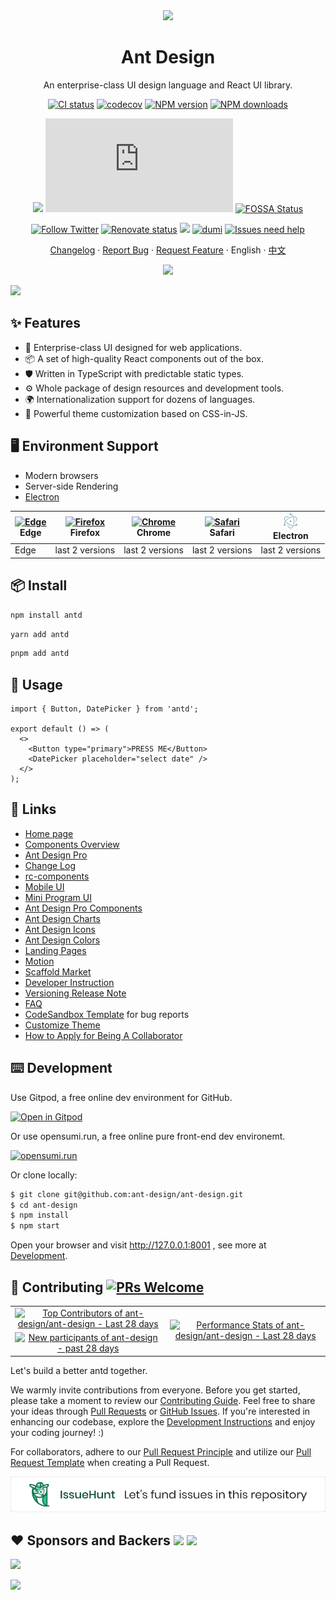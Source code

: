 <div align="center"><a name="readme-top"></a>

<img height="180" src="https://gw.alipayobjects.com/zos/rmsportal/KDpgvguMpGfqaHPjicRK.svg">

<h1>Ant Design</h1>

An enterprise-class UI design language and React UI library.

[![CI status][github-action-image]][github-action-url]
[![codecov][codecov-image]][codecov-url]
[![NPM version][npm-image]][npm-url]
[![NPM downloads][download-image]][download-url]

[![][bundlephobia-image]][bundlephobia-url]
[![][bundlesize-js-image]][unpkg-js-url]
[![FOSSA Status][fossa-image]][fossa-url]

[![Follow Twitter][twitter-image]][twitter-url]
[![Renovate status][renovate-image]][renovate-dashboard-url]
[![][issues-helper-image]][issues-helper-url]
[![dumi][dumi-image]][dumi-url]
[![Issues need help][help-wanted-image]][help-wanted-url]

[Changelog](./CHANGELOG.en-US.md) · [Report Bug][github-issues-url] · [Request Feature][github-issues-url] · English · [中文](./README-zh_CN.md)

![](https://raw.githubusercontent.com/andreasbm/readme/master/assets/lines/rainbow.png)

[npm-image]: http://img.shields.io/npm/v/antd.svg?style=flat-square
[npm-url]: http://npmjs.org/package/antd
[github-action-image]: https://github.com/ant-design/ant-design/workflows/%E2%9C%85%20test/badge.svg
[github-action-url]: https://github.com/ant-design/ant-design/actions?query=workflow%3A%22%E2%9C%85+test%22
[codecov-image]: https://img.shields.io/codecov/c/github/ant-design/ant-design/master.svg?style=flat-square
[codecov-url]: https://codecov.io/gh/ant-design/ant-design/branch/master
[download-image]: https://img.shields.io/npm/dm/antd.svg?style=flat-square
[download-url]: https://npmjs.org/package/antd
[fossa-image]: https://app.fossa.io/api/projects/git%2Bgithub.com%2Fant-design%2Fant-design.svg?type=shield
[fossa-url]: https://app.fossa.io/projects/git%2Bgithub.com%2Fant-design%2Fant-design?ref=badge_shield
[help-wanted-image]: https://flat.badgen.net/github/label-issues/ant-design/ant-design/help%20wanted/open
[help-wanted-url]: https://github.com/ant-design/ant-design/issues?q=is%3Aopen+is%3Aissue+label%3A%22help+wanted%22
[twitter-image]: https://img.shields.io/twitter/follow/AntDesignUI.svg?label=Ant%20Design
[twitter-url]: https://twitter.com/AntDesignUI
[bundlesize-js-image]: https://img.badgesize.io/https:/unpkg.com/antd/dist/antd.min.js?label=antd.min.js&compression=gzip&style=flat-square
[unpkg-js-url]: https://unpkg.com/browse/antd/dist/antd.min.js
[bundlephobia-image]: https://badgen.net/bundlephobia/minzip/antd?style=flat-square
[bundlephobia-url]: https://bundlephobia.com/package/antd
[issues-helper-image]: https://img.shields.io/badge/using-actions--cool-blue?style=flat-square
[issues-helper-url]: https://github.com/actions-cool
[renovate-image]: https://img.shields.io/badge/renovate-enabled-brightgreen.svg?style=flat-square
[renovate-dashboard-url]: https://github.com/ant-design/ant-design/issues/32498
[dumi-image]: https://img.shields.io/badge/docs%20by-dumi-blue?style=flat-square
[dumi-url]: https://github.com/umijs/dumi
[github-issues-url]: https://new-issue.ant.design
</div>

[![](https://user-images.githubusercontent.com/507615/209472919-6f7e8561-be8c-4b0b-9976-eb3c692aa20a.png)](https://ant.design)

## ✨ Features

- 🌈 Enterprise-class UI designed for web applications.
- 📦 A set of high-quality React components out of the box.
- 🛡 Written in TypeScript with predictable static types.
- ⚙️ Whole package of design resources and development tools.
- 🌍 Internationalization support for dozens of languages.
- 🎨 Powerful theme customization based on CSS-in-JS.

## 🖥 Environment Support

- Modern browsers
- Server-side Rendering
- [Electron](https://www.electronjs.org/)

| [<img src="https://raw.githubusercontent.com/alrra/browser-logos/master/src/edge/edge_48x48.png" alt="Edge" width="24px" height="24px" />](http://godban.github.io/browsers-support-badges/)<br>Edge | [<img src="https://raw.githubusercontent.com/alrra/browser-logos/master/src/firefox/firefox_48x48.png" alt="Firefox" width="24px" height="24px" />](http://godban.github.io/browsers-support-badges/)<br>Firefox | [<img src="https://raw.githubusercontent.com/alrra/browser-logos/master/src/chrome/chrome_48x48.png" alt="Chrome" width="24px" height="24px" />](http://godban.github.io/browsers-support-badges/)<br>Chrome | [<img src="https://raw.githubusercontent.com/alrra/browser-logos/master/src/safari/safari_48x48.png" alt="Safari" width="24px" height="24px" />](http://godban.github.io/browsers-support-badges/)<br>Safari | [<img src="https://raw.githubusercontent.com/alrra/browser-logos/master/src/electron/electron_48x48.png" alt="Electron" width="24px" height="24px" />](http://godban.github.io/browsers-support-badges/)<br>Electron |
| --- | --- | --- | --- | --- |
| Edge | last 2 versions | last 2 versions | last 2 versions | last 2 versions |

## 📦 Install

```bash
npm install antd
```

```bash
yarn add antd
```

```bash
pnpm add antd
```

## 🔨 Usage

```tsx
import { Button, DatePicker } from 'antd';

export default () => (
  <>
    <Button type="primary">PRESS ME</Button>
    <DatePicker placeholder="select date" />
  </>
);
```

## 🔗 Links

- [Home page](https://ant.design/)
- [Components Overview](https://ant.design/components/overview)
- [Ant Design Pro](http://pro.ant.design/)
- [Change Log](CHANGELOG.en-US.md)
- [rc-components](http://react-component.github.io/)
- [Mobile UI](http://mobile.ant.design)
- [Mini Program UI](http://mini.ant.design)
- [Ant Design Pro Components](https://procomponents.ant.design)
- [Ant Design Charts](https://charts.ant.design)
- [Ant Design Icons](https://github.com/ant-design/ant-design-icons)
- [Ant Design Colors](https://github.com/ant-design/ant-design-colors)
- [Landing Pages](https://landing.ant.design)
- [Motion](https://motion.ant.design)
- [Scaffold Market](http://scaffold.ant.design)
- [Developer Instruction](https://github.com/ant-design/ant-design/wiki/Development)
- [Versioning Release Note](https://github.com/ant-design/ant-design/wiki/%E8%BD%AE%E5%80%BC%E8%A7%84%E5%88%99%E5%92%8C%E7%89%88%E6%9C%AC%E5%8F%91%E5%B8%83%E6%B5%81%E7%A8%8B)
- [FAQ](https://ant.design/docs/react/faq)
- [CodeSandbox Template](https://u.ant.design/codesandbox-repro) for bug reports
- [Customize Theme](https://ant.design/docs/react/customize-theme)
- [How to Apply for Being A Collaborator](https://github.com/ant-design/ant-design/wiki/Collaborators#how-to-apply-for-being-a-collaborator)

## ⌨️ Development

Use Gitpod, a free online dev environment for GitHub.

[![Open in Gitpod](https://gitpod.io/button/open-in-gitpod.svg)](https://gitpod.io/#https://github.com/ant-design/ant-design)

Or use opensumi.run, a free online pure front-end dev environemt.

[![opensumi.run](https://custom-icon-badges.demolab.com/badge/opensumi-run-blue.svg?logo=opensumi)](https://opensumi.run/ide/ant-design/ant-design)

Or clone locally:

```bash
$ git clone git@github.com:ant-design/ant-design.git
$ cd ant-design
$ npm install
$ npm start
```

Open your browser and visit http://127.0.0.1:8001 , see more at [Development](https://github.com/ant-design/ant-design/wiki/Development).

## 🤝 Contributing [![PRs Welcome](https://img.shields.io/badge/PRs-welcome-brightgreen.svg?style=flat-square)](http://makeapullrequest.com)

<table>
<tr>
  <td>
    <a href="https://next.ossinsight.io/widgets/official/compose-recent-top-contributors?repo_id=34526884" target="_blank" style="display: block" align="center">
      <picture>
        <source media="(prefers-color-scheme: dark)" srcset="https://next.ossinsight.io/widgets/official/compose-recent-top-contributors/thumbnail.png?repo_id=34526884&image_size=auto&color_scheme=dark" width="280">
        <img alt="Top Contributors of ant-design/ant-design - Last 28 days" src="https://next.ossinsight.io/widgets/official/compose-recent-top-contributors/thumbnail.png?repo_id=34526884&image_size=auto&color_scheme=light" width="280">
      </picture>
    </a>
  </td>
  <td rowspan="2">
    <a href="https://next.ossinsight.io/widgets/official/compose-last-28-days-stats?repo_id=34526884" target="_blank" style="display: block" align="center">
      <picture>
        <source media="(prefers-color-scheme: dark)" srcset="https://next.ossinsight.io/widgets/official/compose-last-28-days-stats/thumbnail.png?repo_id=34526884&image_size=auto&color_scheme=dark" width="655" height="auto">
        <img alt="Performance Stats of ant-design/ant-design - Last 28 days" src="https://next.ossinsight.io/widgets/official/compose-last-28-days-stats/thumbnail.png?repo_id=34526884&image_size=auto&color_scheme=light" width="655" height="auto">
      </picture>
    </a>
  </td>
</tr>
<tr>
  <td>
    <a href="https://next.ossinsight.io/widgets/official/compose-org-active-contributors?period=past_28_days&activity=new&owner_id=12101536&repo_ids=34526884" target="_blank" style="display: block" align="center">
      <picture>
        <source media="(prefers-color-scheme: dark)" srcset="https://next.ossinsight.io/widgets/official/compose-org-active-contributors/thumbnail.png?period=past_28_days&activity=new&owner_id=12101536&repo_ids=34526884&image_size=2x3&color_scheme=dark" width="273" height="auto">
        <img alt="New participants of ant-design - past 28 days" src="https://next.ossinsight.io/widgets/official/compose-org-active-contributors/thumbnail.png?period=past_28_days&activity=new&owner_id=12101536&repo_ids=34526884&image_size=2x3&color_scheme=light" width="273" height="auto">
      </picture>
    </a>
  </td>
</tr>
</table>

Let's build a better antd together.

We warmly invite contributions from everyone. Before you get started, please take a moment to review our [Contributing Guide](https://ant.design/docs/react/contributing). Feel free to share your ideas through [Pull Requests](https://github.com/ant-design/ant-design/pulls) or [GitHub Issues](https://github.com/ant-design/ant-design/issues). If you're interested in enhancing our codebase, explore the [Development Instructions](https://github.com/ant-design/ant-design/wiki/Development) and enjoy your coding journey! :)

For collaborators, adhere to our [Pull Request Principle](https://github.com/ant-design/ant-design/wiki/PR-principle) and utilize our [Pull Request Template](https://github.com/ant-design/ant-design/wiki/PR-principle#pull-request-template) when creating a Pull Request.

[![Let's fund issues in this repository](https://raw.githubusercontent.com/BoostIO/issuehunt-materials/master/v1/issuehunt-button-v1.svg)](https://issuehunt.io/repos/34526884)

## ❤️ Sponsors and Backers [![](https://opencollective.com/ant-design/tiers/sponsors/badge.svg?label=Sponsors&color=brightgreen)](https://opencollective.com/ant-design#support) [![](https://opencollective.com/ant-design/tiers/backers/badge.svg?label=Backers&color=brightgreen)](https://opencollective.com/ant-design#support)

[![](https://opencollective.com/ant-design/tiers/sponsors.svg?avatarHeight=36)](https://opencollective.com/ant-design#support)

[![](https://opencollective.com/ant-design/tiers/backers.svg?avatarHeight=36)](https://opencollective.com/ant-design#support)
